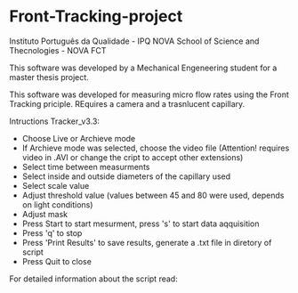 # Front-Tracking-project
Instituto Português da Qualidade - IPQ
NOVA School of Science and Thecnologies - NOVA FCT

This software was developed by a Mechanical Engeneering student for a master thesis project.

This software was developed for measuring micro flow rates using the Front Tracking priciple. REquires a camera and a trasnlucent capillary.

Intructions Tracker_v3.3:

- Choose Live or Archieve mode
- If Archieve mode was selected, choose the video file (Attention! requires video in .AVI or change the cript to accept other extensions)
- Select time between measurments
- Select inside and outside diameters of the capillary used
- Select scale value
- Adjust threshold value (values between 45 and 80 were used, depends on light conditions)
- Adjust mask
- Press Start to start mesurment, press 's' to start data aqquisition
- Press 'q' to stop
- Press 'Print Results' to save results, generate a .txt file in diretory of script
- Press Quit to close 

For detailed information about the script read:
